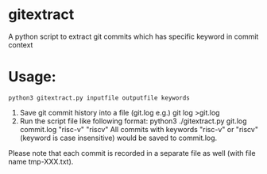 # gitextract
A python script to extract git commits which has specific keyword in commit context

# Usage:

```python3 gitextract.py inputfile outputfile keywords```

1. Save git commit history into a file (git.log e.g.)
    git log >git.log
2. Run the script file like following format:
    python3 ./gitextract.py git.log commit.log "risc-v" "riscv"
   All commits with keywords "risc-v" or "riscv" (keyword is case insensitive) would be saved to commit.log.

Please note that each commit is recorded in a separate file as well (with file name tmp-XXX.txt).
